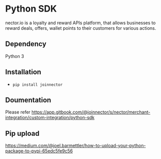 # Python SDK
nector.io is a loyalty and reward APIs platform, that allows businesses to reward deals, offers, wallet points to their customers for various actions.

## Dependency
Python 3

## Installation
- `pip install joinnector` 

## Doumentation
Please refer https://app.gitbook.com/@joinnector/s/nector/merchant-integration/custom-integration/python-sdk

## Pip upload
https://medium.com/@joel.barmettler/how-to-upload-your-python-package-to-pypi-65edc5fe9c56
